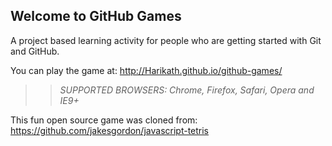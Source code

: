## Welcome to GitHub Games

A project based learning activity for people who are getting started with Git and GitHub.

You can play the game at: http://Harikath.github.io/github-games/

>> _*SUPPORTED BROWSERS*: Chrome, Firefox, Safari, Opera and IE9+_

This fun open source game was cloned from: https://github.com/jakesgordon/javascript-tetris
